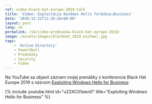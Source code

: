 ```yaml
---
ref: video-black-hat-europe-2019-talk
title: 'Video: Exploitácia Windows Hello for&nbsp;Business'
date: '2019-12-22T11:36:26+00:00'
layout: post
lang: sk
permalink: /sk/video-prednaska-black-hat-europe-2019/
image: /assets/images/blackhat_2019_michael.jpg
tags:
    - 'Active Directory'
    - PowerShell
    - Prednášky
    - Security
    - Video
---
```


Na YouTube sa&nbsp;objavil záznam mojej prenášky z&nbsp;konferencie Black Hat Europe 2019 s&nbsp;názvom [Exploiting Windows Hello for&nbsp;Business](https://www.blackhat.com/eu-19/briefings/schedule/#exploiting-windows-hello-for-business-17260):

{% include youtube.html id="u22XC01ewn0" title="Exploiting Windows Hello for Business" %}
